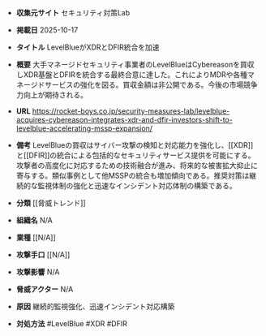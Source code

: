 - **収集元サイト**
セキュリティ対策Lab

- **掲載日**
2025-10-17

- **タイトル**
LevelBlueがXDRとDFIR統合を加速

- **概要**
大手マネージドセキュリティ事業者のLevelBlueはCybereasonを買収しXDR基盤とDFIRを統合する最終合意に達した。これによりMDRや各種マネージドサービスの強化を図る。買収金額は非公開である。今後の市場競争力向上が期待される。

- **URL**
https://rocket-boys.co.jp/security-measures-lab/levelblue-acquires-cybereason-integrates-xdr-and-dfir-investors-shift-to-levelblue-accelerating-mssp-expansion/

- **備考**
LevelBlueの買収はサイバー攻撃の検知と対応能力を強化し、[[XDR]]と[[DFIR]]の統合による包括的なセキュリティサービス提供を可能にする。攻撃者の高度化に対応するための技術融合が進み、将来的な被害拡大抑止に寄与する。類似事例として他MSSPの統合も増加傾向である。推奨対策は継続的な監視体制の強化と迅速なインシデント対応体制の構築である。

- **分類**
[[脅威トレンド]]

- **組織名**
N/A

- **業種**
[[N/A]]

- **攻撃手口**
[[N/A]]

- **攻撃影響**
N/A

- **脅威アクター**
N/A

- **原因**
継続的監視強化、迅速インシデント対応構築

- **対処方法**
#LevelBlue #XDR #DFIR
